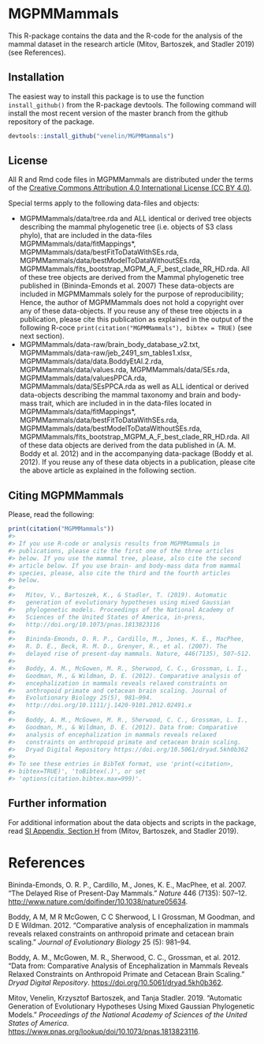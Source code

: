 
<!-- README.md is generated from README.Rmd. Please edit that file -->

# MGPMMammals

This R-package contains the data and the R-code for the analysis of the
mammal dataset in the research article (Mitov, Bartoszek, and Stadler
2019) (see References).

## Installation

The easiest way to install this package is to use the function
`install_github()` from the R-package devtools. The following command
will install the most recent version of the master branch from the
github repository of the package.

``` r
devtools::install_github("venelin/MGPMMammals")
```

## License

All R and Rmd code files in MGPMMammals are distributed under the terms
of the [Creative Commons Attribution 4.0 International License (CC
BY 4.0)](https://creativecommons.org/licenses/by/4.0/legalcode).

Special terms apply to the following data-files and objects:

  - MGPMMammals/data/tree.rda and ALL identical or derived tree objects
    describing the mammal phylogenetic tree (i.e. objects of S3 class
    phylo), that are included in the data-files
    MGPMMammals/data/fitMappings\*,
    MGPMMammals/data/bestFitToDataWithSEs.rda,
    MGPMMammals/data/bestModelToDataWithoutSEs.rda,
    MGPMMammals/fits\_bootstrap\_MGPM\_A\_F\_best\_clade\_RR\_HD.rda.
    All of these tree objects are derived from the Mammal phylogenetic
    tree published in (Bininda-Emonds et al. 2007) These data-objects
    are included in MGPMMammals solely for the purpose of
    reproducibility; Hence, the author of MGPMMammals does not hold a
    copyright over any of these data-objects. If you reuse any of these
    tree objects in a publication, please cite this publication as
    explained in the output of the following R-coce
    `print(citation("MGPMMammals"), bibtex = TRUE)` (see next section).
  - MGPMMammals/data-raw/brain\_body\_database\_v2.txt,
    MGPMMammals/data-raw/jeb\_2491\_sm\_tables1.xlsx,
    MGPMMammals/data/data.BoddyEtAl.2.rda, MGPMMammals/data/values.rda,
    MGPMMammals/data/SEs.rda, MGPMMammals/data/valuesPPCA.rda,
    MGPMMammals/data/SEsPPCA.rda as well as ALL identical or derived
    data-objects describing the mammal taxonomy and brain and body-mass
    trait, which are included in in the data-files located in
    MGPMMammals/data/fitMappings\*,
    MGPMMammals/data/bestFitToDataWithSEs.rda,
    MGPMMammals/data/bestModelToDataWithoutSEs.rda,
    MGPMMammals/fits\_bootstrap\_MGPM\_A\_F\_best\_clade\_RR\_HD.rda.
    All of these data objects are derived from the data published in (A.
    M. Boddy et al. 2012) and in the accompanying data-package (Boddy et
    al. 2012). If you reuse any of these data objects in a publication,
    please cite the above article as explained in the following section.

## Citing MGPMMammals

Please, read the following:

``` r
print(citation("MGPMMammals"))
#> 
#> If you use R-code or analysis results from MGPMMammals in
#> publications, please cite the first one of the three articles
#> below. If you use the mammal tree, please, also cite the second
#> article below. If you use brain- and body-mass data from mammal
#> species, please, also cite the third and the fourth articles
#> below.
#> 
#>   Mitov, V., Bartoszek, K., & Stadler, T. (2019). Automatic
#>   generation of evolutionary hypotheses using mixed Gaussian
#>   phylogenetic models. Proceedings of the National Academy of
#>   Sciences of the United States of America, in-press,
#>   http://doi.org/10.1073/pnas.1813823116
#> 
#>   Bininda-Emonds, O. R. P., Cardillo, M., Jones, K. E., MacPhee,
#>   R. D. E., Beck, R. M. D., Grenyer, R., et al. (2007). The
#>   delayed rise of present-day mammals. Nature, 446(7135), 507–512.
#> 
#>   Boddy, A. M., McGowen, M. R., Sherwood, C. C., Grossman, L. I.,
#>   Goodman, M., & Wildman, D. E. (2012). Comparative analysis of
#>   encephalization in mammals reveals relaxed constraints on
#>   anthropoid primate and cetacean brain scaling. Journal of
#>   Evolutionary Biology 25(5), 981–994.
#>   http://doi.org/10.1111/j.1420-9101.2012.02491.x
#> 
#>   Boddy, A. M., McGowen, M. R., Sherwood, C. C., Grossman, L. I.,
#>   Goodman, M., & Wildman, D. E. (2012). Data from: Comparative
#>   analysis of encephalization in mammals reveals relaxed
#>   constraints on anthropoid primate and cetacean brain scaling.
#>   Dryad Digital Repository https://doi.org/10.5061/dryad.5kh0b362
#> 
#> To see these entries in BibTeX format, use 'print(<citation>,
#> bibtex=TRUE)', 'toBibtex(.)', or set
#> 'options(citation.bibtex.max=999)'.
```

## Further information

For additional information about the data objects and scripts in the
package, read [SI Appendix, Section
H](https://www.pnas.org/lookup/suppl/doi:10.1073/pnas.1813823116/-/DCSupplemental)
from (Mitov, Bartoszek, and Stadler 2019).

# References

<div id="refs" class="references">

<div id="ref-BinindaEmonds:2007bk">

Bininda-Emonds, O. R. P., Cardillo, M., Jones, K. E., MacPhee, et al.
2007. “The Delayed Rise of Present-Day Mammals.” *Nature* 446 (7135):
507–12. <http://www.nature.com/doifinder/10.1038/nature05634>.

</div>

<div id="ref-Boddy:2012dd">

Boddy, A M, M R McGowen, C C Sherwood, L I Grossman, M Goodman, and D E
Wildman. 2012. “Comparative analysis of encephalization in mammals
reveals relaxed constraints on anthropoid primate and cetacean brain
scaling.” *Journal of Evolutionary Biology* 25 (5): 981–94.

</div>

<div id="ref-Boddy:2012bd">

Boddy, A. M., McGowen, M. R., Sherwood, C. C., Grossman, et al. 2012.
“Data from: Comparative Analysis of Encephalization in Mammals Reveals
Relaxed Constraints on Anthropoid Primate and Cetacean Brain Scaling.”
*Dryad Digital Repository*. <https://doi.org/10.5061/dryad.5kh0b362>.

</div>

<div id="ref-Mitov:2019a">

Mitov, Venelin, Krzysztof Bartoszek, and Tanja Stadler. 2019. “Automatic
Generation of Evolutionary Hypotheses Using Mixed Gaussian Phylogenetic
Models.” *Proceedings of the National Academy of Sciences of the United
States of America*.
<https://www.pnas.org/lookup/doi/10.1073/pnas.1813823116>.

</div>

</div>

